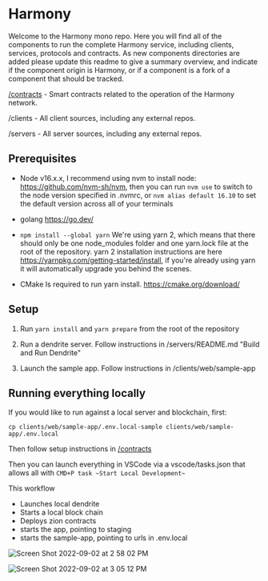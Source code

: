 # Harmony

Welcome to the Harmony mono repo. Here you will find all of the components to run the complete Harmony service, including clients, services, protocols and contracts. As new components directories are added please update this readme to give a summary overview, and indicate if the component origin is Harmony, or if a component is a fork of a component that should be tracked.

[/contracts](contracts/zion-governance) - Smart contracts related to the operation of the Harmony network.

/clients - All client sources, including any external repos.

/servers - All server sources, including any external repos.

## Prerequisites

- Node v16.x.x, I recommend using nvm to install node: <https://github.com/nvm-sh/nvm>, then you can run `nvm use` to switch to the node version specified in .nvmrc, or `nvm alias default 16.10` to set the default version across all of your terminals

- golang <https://go.dev/>

- `npm install --global yarn` We're using yarn 2, which means that there should only be one node_modules folder and one yarn.lock file at the root of the repository. yarn 2 installation instructions are here <https://yarnpkg.com/getting-started/install>, if you're already using yarn it will automatically upgrade you behind the scenes.

- CMake Is required to run yarn install. https://cmake.org/download/

## Setup

1. Run `yarn install` and `yarn prepare` from the root of the repository

2. Run a dendrite server. Follow instructions in /servers/README.md "Build and Run Dendrite"

3. Launch the sample app. Follow instructions in /clients/web/sample-app

## Running everything locally

If you would like to run against a local server and blockchain, first:

```
cp clients/web/sample-app/.env.local-sample clients/web/sample-app/.env.local
```

Then follow setup instructions in [/contracts](contracts/zion-governance)

Then you can launch everything in VSCode via a vscode/tasks.json that allows all with `CMD+P task ~Start Local Development~`

This workflow

- Launches local dendrite
- Starts a local block chain
- Deploys zion contracts
- starts the app, pointing to staging
- starts the sample-app, pointing to urls in .env.local

![Screen Shot 2022-09-02 at 2 58 02 PM](https://user-images.githubusercontent.com/950745/188241222-c71d65dc-cda4-41db-8272-f5bdb18e26bf.png)

![Screen Shot 2022-09-02 at 3 05 12 PM](https://user-images.githubusercontent.com/950745/188241166-cf387398-6b43-4366-bead-b8c50fd1b0c2.png)
